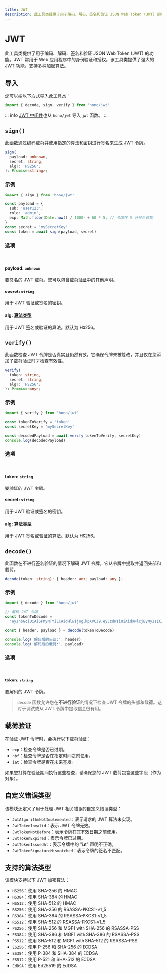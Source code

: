 ```yaml
---
title: JWT
description: 此工具类提供了用于编码、解码、签名和验证 JSON Web Token (JWT) 的功能。JWT 常用于 Web 应用程序中的身份验证和授权。该工具类提供了强大的 JWT 功能，支持多种加密算法。
---
```


# JWT

此工具类提供了用于编码、解码、签名和验证 JSON Web Token (JWT) 的功能。JWT 常用于 Web 应用程序中的身份验证和授权。该工具类提供了强大的 JWT 功能，支持多种加密算法。

## 导入

您可以按以下方式导入此工具类：

```ts
import { decode, sign, verify } from 'hono/jwt'
```

::: info
[JWT 中间件](/docs/middleware/builtin/jwt)也从 `hono/jwt` 导入 `jwt` 函数。
:::

## `sign()`

此函数通过编码载荷并使用指定的算法和密钥进行签名来生成 JWT 令牌。

```ts
sign(
  payload: unknown,
  secret: string,
  alg?: 'HS256';
): Promise<string>;
```

### 示例

```ts
import { sign } from 'hono/jwt'

const payload = {
  sub: 'user123',
  role: 'admin',
  exp: Math.floor(Date.now() / 1000) + 60 * 5, // 令牌在 5 分钟后过期
}
const secret = 'mySecretKey'
const token = await sign(payload, secret)
```

### 选项

<br/>

#### <Badge type="danger" text="必需" /> payload: `unknown`

要签名的 JWT 载荷。您可以包含[载荷验证](#载荷验证)中的其他声明。

#### <Badge type="danger" text="必需" /> secret: `string`

用于 JWT 验证或签名的密钥。

#### <Badge type="info" text="可选" /> alg: [算法类型](#支持的算法类型)

用于 JWT 签名或验证的算法。默认为 HS256。

## `verify()`

此函数检查 JWT 令牌是否真实且仍然有效。它确保令牌未被篡改，并且仅在您添加了[载荷验证](#载荷验证)时才检查有效性。

```ts
verify(
  token: string,
  secret: string,
  alg?: 'HS256';
): Promise<any>;
```

### 示例

```ts
import { verify } from 'hono/jwt'

const tokenToVerify = 'token'
const secretKey = 'mySecretKey'

const decodedPayload = await verify(tokenToVerify, secretKey)
console.log(decodedPayload)
```

### 选项

<br/>

#### <Badge type="danger" text="必需" /> token: `string`

要验证的 JWT 令牌。

#### <Badge type="danger" text="必需" /> secret: `string`

用于 JWT 验证或签名的密钥。

#### <Badge type="info" text="可选" /> alg: [算法类型](#支持的算法类型)

用于 JWT 签名或验证的算法。默认为 HS256。

## `decode()`

此函数在不进行签名验证的情况下解码 JWT 令牌。它从令牌中提取并返回头部和载荷。

```ts
decode(token: string): { header: any; payload: any };
```

### 示例

```ts
import { decode } from 'hono/jwt'

// 解码 JWT 令牌
const tokenToDecode =
  'eyJhbGciOiAiSFMyNTYiLCAidHlwIjogIkpXVCJ9.eyJzdWIiOiAidXNlcjEyMyIsICJyb2xlIjogImFkbWluIn0.JxUwx6Ua1B0D1B0FtCrj72ok5cm1Pkmr_hL82sd7ELA'

const { header, payload } = decode(tokenToDecode)

console.log('解码后的头部:', header)
console.log('解码后的载荷:', payload)
```

### 选项

<br/>

#### <Badge type="danger" text="必需" /> token: `string`

要解码的 JWT 令牌。

> `decode` 函数允许您在**不进行验证**的情况下检查 JWT 令牌的头部和载荷。这对于调试或从 JWT 令牌中提取信息很有用。

## 载荷验证

在验证 JWT 令牌时，会执行以下载荷验证：

- `exp`：检查令牌是否已过期。
- `nbf`：检查令牌是否在指定时间之前使用。
- `iat`：检查令牌是否在未来签发。

如果您打算在验证期间执行这些检查，请确保您的 JWT 载荷包含这些字段（作为对象）。

## 自定义错误类型

该模块还定义了用于处理 JWT 相关错误的自定义错误类型：

- `JwtAlgorithmNotImplemented`：表示请求的 JWT 算法未实现。
- `JwtTokenInvalid`：表示 JWT 令牌无效。
- `JwtTokenNotBefore`：表示令牌在其有效日期之前使用。
- `JwtTokenExpired`：表示令牌已过期。
- `JwtTokenIssuedAt`：表示令牌中的 "iat" 声明不正确。
- `JwtTokenSignatureMismatched`：表示令牌的签名不匹配。

## 支持的算法类型

该模块支持以下 JWT 加密算法：

- `HS256`：使用 SHA-256 的 HMAC
- `HS384`：使用 SHA-384 的 HMAC
- `HS512`：使用 SHA-512 的 HMAC
- `RS256`：使用 SHA-256 的 RSASSA-PKCS1-v1_5
- `RS384`：使用 SHA-384 的 RSASSA-PKCS1-v1_5
- `RS512`：使用 SHA-512 的 RSASSA-PKCS1-v1_5
- `PS256`：使用 SHA-256 和 MGF1 with SHA-256 的 RSASSA-PSS
- `PS384`：使用 SHA-386 和 MGF1 with SHA-386 的 RSASSA-PSS
- `PS512`：使用 SHA-512 和 MGF1 with SHA-512 的 RSASSA-PSS
- `ES256`：使用 P-256 和 SHA-256 的 ECDSA
- `ES384`：使用 P-384 和 SHA-384 的 ECDSA
- `ES512`：使用 P-521 和 SHA-512 的 ECDSA
- `EdDSA`：使用 Ed25519 的 EdDSA
